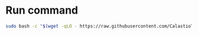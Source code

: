 # Run command

```bash
sudo bash -c "$(wget -qLO - https://raw.githubusercontent.com/CalastioTech/CalastioTech-Scripts/refs/heads/main/Oracle-Server-Setup/run.sh)"
```
